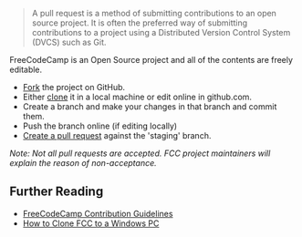 > A pull request is a method of submitting contributions to an open source project. It is often the preferred way of submitting contributions to a project using a Distributed Version Control System (DVCS) such as Git.

FreeCodeCamp is an Open Source project and all of the contents are freely editable.

- [Fork](https://help.github.com/articles/fork-a-repo/) the project on GitHub.
- Either [clone](https://help.github.com/articles/cloning-a-repository/) it in a local machine or edit online in github.com.
- Create a branch and make your changes in that branch and commit them.
- Push the branch online (if editing locally)
- [Create a pull request](https://help.github.com/articles/creating-a-pull-request/) against the 'staging' branch.

*Note:  Not all pull requests are accepted. FCC project maintainers will explain the reason of non-acceptance.*

## Further Reading
* [FreeCodeCamp Contribution Guidelines](https://github.com/FreeCodeCamp/FreeCodeCamp#contributing)
* [How to Clone FCC to a Windows PC](https://github.com/FreeCodeCamp/FreeCodeCamp/wiki/How-to-clone-the-FreeCodeCamp-website-on-a-Windows-pc)